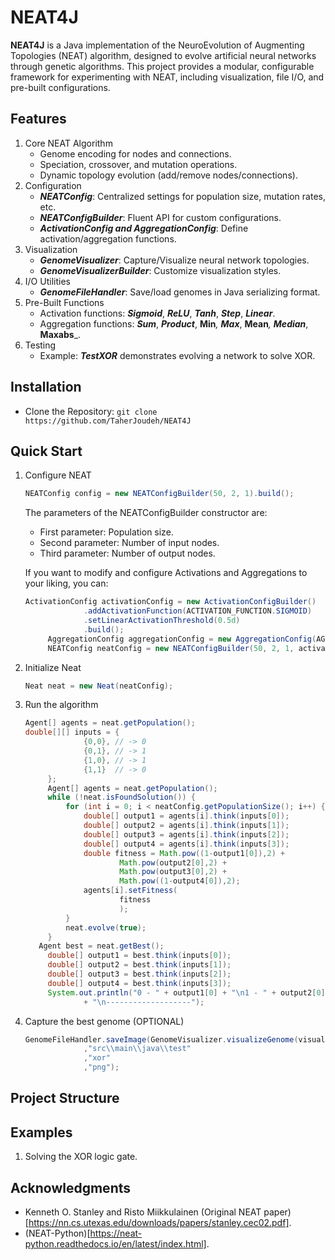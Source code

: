 # NEAT4J
**NEAT4J** is a Java implementation of the NeuroEvolution of Augmenting Topologies (NEAT) algorithm, designed to evolve artificial neural networks through genetic algorithms. This project provides a modular, configurable framework for experimenting with NEAT, including visualization, file I/O, and pre-built configurations.

## Features
1. Core NEAT Algorithm
   - Genome encoding for nodes and connections.
   - Speciation, crossover, and mutation operations.
   - Dynamic topology evolution (add/remove nodes/connections).
2. Configuration
   - ***NEATConfig***: Centralized settings for population size, mutation rates, etc.
   - ***NEATConfigBuilder***: Fluent API for custom configurations.
   - ***ActivationConfig and AggregationConfig***: Define activation/aggregation functions.
3. Visualization
   - ***GenomeVisualizer***: Capture/Visualize neural network topologies.
   - ***GenomeVisualizerBuilder***: Customize visualization styles.
4. I/O Utilities
   - ***GenomeFileHandler***: Save/load genomes in Java serializing format.
5. Pre-Built Functions
   - Activation functions: _**Sigmoid**_, _**ReLU**_, _**Tanh**_, _**Step**_, _**Linear**_.
   - Aggregation functions: _**Sum**_, _**Product**_, **Min**_, **Max**_, **Mean**_, **Median**_, **Maxabs**_.
6. Testing
   - Example: ***TestXOR*** demonstrates evolving a network to solve XOR.
## Installation
- Clone the Repository:
   `git clone https://github.com/TaherJoudeh/NEAT4J`
## Quick Start
1. Configure NEAT
   	```java
	NEATConfig config = new NEATConfigBuilder(50, 2, 1).build();
	```
   The parameters of the NEATConfigBuilder constructor are:
      - First parameter: Population size.
      - Second parameter: Number of input nodes.
      - Third parameter: Number of output nodes.

   If you want to modify and configure Activations and Aggregations to your liking, you can:
   ```java
   ActivationConfig activationConfig = new ActivationConfigBuilder()
				.addActivationFunction(ACTIVATION_FUNCTION.SIGMOID)
				.setLinearActivationThreshold(0.5d)
				.build();
		AggregationConfig aggregationConfig = new AggregationConfig(AGGREGATION_FUNCTION.SUM);
		NEATConfig neatConfig = new NEATConfigBuilder(50, 2, 1, activationConfig, aggregationConfig).build();
   ```
3. Initialize Neat
   ```java
   Neat neat = new Neat(neatConfig);
   ```
5. Run the algorithm
   ```java
   Agent[] agents = neat.getPopulation();
   double[][] inputs = {
				{0,0}, // -> 0
				{0,1}, // -> 1
				{1,0}, // -> 1
				{1,1}  // -> 0
		};
		Agent[] agents = neat.getPopulation();
		while (!neat.isFoundSolution()) {
			for (int i = 0; i < neatConfig.getPopulationSize(); i++) {
				double[] output1 = agents[i].think(inputs[0]);
				double[] output2 = agents[i].think(inputs[1]);
				double[] output3 = agents[i].think(inputs[2]);
				double[] output4 = agents[i].think(inputs[3]);
				double fitness = Math.pow((1-output1[0]),2) +
						Math.pow(output2[0],2) +
						Math.pow(output3[0],2) +
						Math.pow((1-output4[0]),2);
				agents[i].setFitness(
						fitness
						);
			}
			neat.evolve(true);
		}
      Agent best = neat.getBest();
		double[] output1 = best.think(inputs[0]);
		double[] output2 = best.think(inputs[1]);
		double[] output3 = best.think(inputs[2]);
		double[] output4 = best.think(inputs[3]);
		System.out.println("0 - " + output1[0] + "\n1 - " + output2[0] + "\n1 - " + output3[0] + "\n0 - " + output4[0]
				+ "\n-------------------");
   ```
6. Capture the best genome (OPTIONAL)
   ```java
   GenomeFileHandler.saveImage(GenomeVisualizer.visualizeGenome(visualizer, "#000000", true, true, best.getGenome(), neatConfig.getWeightMaxValue(), 500, 500)
				,"src\\main\\java\\test"
				,"xor"
				,"png");
   ```
## Project Structure
## Examples
1. Solving the XOR logic gate.
## Acknowledgments
   - Kenneth O. Stanley and Risto Miikkulainen (Original NEAT paper)[https://nn.cs.utexas.edu/downloads/papers/stanley.cec02.pdf].
   - (NEAT-Python)[https://neat-python.readthedocs.io/en/latest/index.html].
